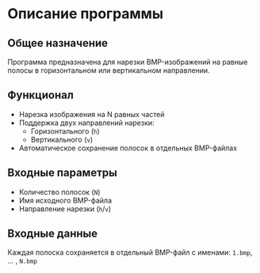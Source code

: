 # Описание программы

##  Общее назначение
Программа предназначена для нарезки BMP-изображений на равные полосы в горизонтальном или вертикальном направлении.

##  Функционал
- Нарезка изображения на N равных частей
- Поддержка двух направлений нарезки:
  - Горизонтального (`h`)
  - Вертикального (`v`)
- Автоматическое сохранение полосок в отдельных BMP-файлах

## Входные параметры
 - Количество полосок (`N`)
 - Имя исходного BMP-файла
 - Направление нарезки (`h`/`v`)

## Входные данные
Каждая полоска сохраняется в отдельный BMP-файл с именами: `1.bmp`, ... , `N.bmp`
